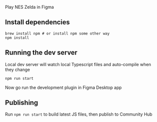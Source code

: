 Play NES Zelda in Figma

## Install dependencies
```
brew install npm # or install npm some other way
npm install
```

## Running the dev server

Local dev server will watch local Typescript files and auto-compile when they change
```
npm run start
```
Now go run the development plugin in Figma Desktop app


## Publishing
Run `npm run start` to build latest JS files, then publish to Community Hub
